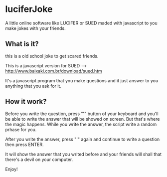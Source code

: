 luciferJoke
===========

A little online software like LUCIFER or SUED maded with javascript to you make jokes with your friends.


<h2>What is it?</h2>
this is a old school joke to get scared friends.

This is a javascript version for SUED --> http://www.baixaki.com.br/download/sued.htm

It's a javascript program that you make questions and it just answer to you anything that you ask for it.

<h2>How it work?</h2>

Before you write the question, press "'" button of your keyboard and you'll be able to write the answer that will be showed on screen.
But that's where the magic happens. While you write the answer, the script write a random prhase for you.

After you write the answer, press "'" again and continue to write a question then press ENTER.

It will show the answer that you writed before and your friends will shall that there's a devil on your computer.

Enjoy!



